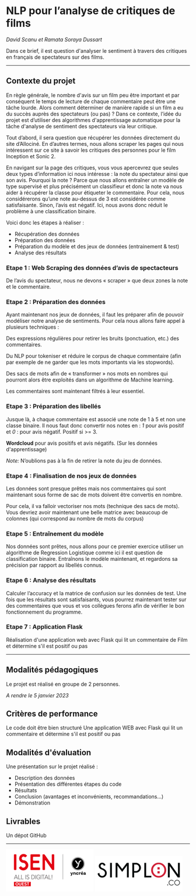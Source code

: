 # NLP pour l’analyse de critiques de films

*David Scanu et Ramata Soraya Dussart*

Dans ce brief, il est question d'analyser le sentiment à travers des critiques en français de spectateurs sur des films.

---

## Contexte du projet

En règle générale, le nombre d'avis sur un film peu être important et par conséquent le temps de lecture de chaque commentaire peut être une tâche lourde. Alors comment déterminer de manière rapide si un film a eu du succès auprès des spectateurs (ou pas) ? Dans ce contexte, l’idée du projet est d’utiliser des algorithmes d'apprentissage automatique pour la tâche d'analyse de sentiment des spectateurs via leur critique.

Tout d’abord, il sera question que récupérer les données directement du site d’Allociné. En d’autres termes, nous allons scraper les pages qui nous intéressent sur ce site à savoir les critiques des personnes pour le film Inception et Sonic 2.

En navigant sur la page des critiques, vous vous apercevrez que seules deux types d’information ici nous intéresse : la note du spectateur ainsi que son avis. Pourquoi la note ? Parce que nous allons entraîner un modèle de type supervisé et plus précisément un classifieur et donc la note va nous aider à récupérer la classe pour étiqueter le commentaire. Pour cela, nous considérerons qu’une note au-dessus de 3 est considérée comme satisfaisante. Sinon, l’avis est négatif. Ici, nous avons donc réduit le problème à une classification binaire.

Voici donc les étapes à réaliser :

- Récupération des données
- Préparation des données
- Préparation du modèle et des jeux de données (entrainement & test)
- Analyse des résultats

### Etape 1 : Web Scraping des données d’avis de spectacteurs

De l’avis du spectateur, nous ne devons « scraper » que deux zones la note et le commentaire.

### Etape 2 : Préparation des données

Ayant maintenant nos jeux de données, il faut les préparer afin de pouvoir modéliser notre analyse de sentiments. Pour cela nous allons faire appel à plusieurs techniques :

Des expressions régulières pour retirer les bruits (ponctuation, etc.) des commentaires.

Du NLP pour tokeniser et réduire le corpus de chaque commentaire (afin par exemple de ne garder que les mots importants via les stopwords).

Des sacs de mots afin de « transformer » nos mots en nombres qui pourront alors être exploités dans un algorithme de Machine learning.

Les commentaires sont maintenant filtrés à leur essentiel.

### Etape 3 : Préparation des libellés

Jusque là, à chaque commentaire est associé une note de 1 à 5 et non une classe binaire. Il nous faut donc convertir nos notes en : *1* pour avis positif et *0* : pour avis négatif. Positif si >= 3. 

**Wordcloud** pour avis positifs et avis négatifs. (Sur les données d'apprentissage)

*Note:* N’oublions pas à la fin de retirer la note du jeu de données.

### Etape 4 : Finalisation de nos jeux de données

Les données sont presque prêtes mais nos commentaires qui sont maintenant sous forme de sac de mots doivent être convertis en nombre.

Pour cela, il va falloir vectoriser nos mots (technique des sacs de mots). Vous devriez avoir maintenant une belle matrice avec beaucoup de colonnes (qui correspond au nombre de mots du corpus)

### Etape 5 : Entraînement du modèle

Nos données sont prêtes, nous allons pour ce premier exercice utiliser un algorithme de Regression Logistique comme ici il est question de classification binaire. Entraînons le modèle maintenant, et regardons sa précision par rapport au libellés connus.

### Etape 6 : Analyse des résultats

Calculer l’accuracy et la matrice de confusion sur les données de test. Une fois que les résultats sont satisfaisants, vous pourrez maintenant tester sur des commentaires que vous et vos collègues ferons afin de vérifier le bon fonctionnement du programme.

### Etape 7 : Application Flask

Réalisation d'une application web avec Flask qui lit un commentaire de Film et détermine s'il est positif ou pas

---

## Modalités pédagogiques

Le projet est réalisé en groupe de 2 personnes.

*A rendre le 5 janvier 2023*

## Critères de performance

Le code doit être bien structuré
Une application WEB avec Flask qui lit un commentaire et détermine s'il est positif ou pas

## Modalités d'évaluation

Une présentation sur le projet réalisé :
- Description des données
- Présentation des différentes étapes du code
- Résultats
- Conclusion (avantages et inconvénients, recommandations…)
- Démonstration

## Livrables

Un dépot GitHub

---

<picture>
  <img alt="Logo ISEN" src="./img/logo-isen-small.png">
</picture>

<picture>
  <img alt="Logo SIMPLON" src="./img/logo-simplon-small.png">
</picture>